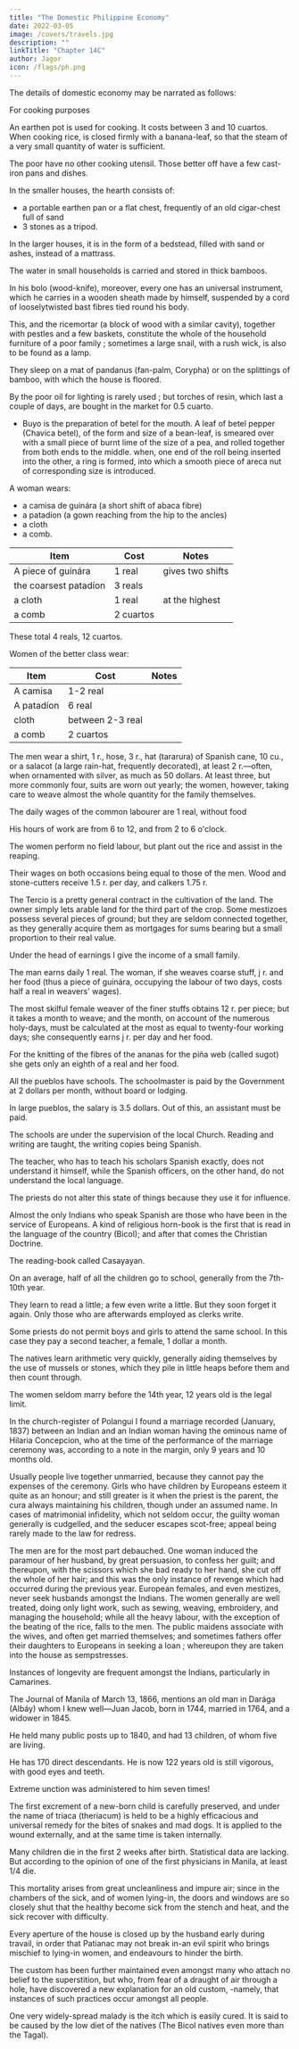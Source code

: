 ```yaml
---
title: "The Domestic Philippine Economy"
date: 2022-03-05
image: /covers/travels.jpg
description: ""
linkTitle: "Chapter 14C"
author: Jagor
icon: /flags/ph.png
---
```




The details of domestic economy may be narrated as follows:

For cooking purposes 

An earthen pot is used for cooking. It costs between 3 and 10 cuartos. When cooking rice, is closed firmly with a banana-leaf, so that the steam of a very small quantity of water is sufficient. 

The poor have no other cooking utensil. Those better off have a few cast-iron pans and dishes. 

In the smaller houses, the hearth consists of:
- a portable earthen pan or a flat chest, frequently of an old cigar-chest full of sand
- 3 stones as a tripod. 

In the larger houses, it is in the form of a bedstead, filled with sand or ashes, instead of a mattrass. 

The water in small households is carried and stored in thick bamboos. 

In his bolo (wood-knife), moreover, every one has an universal instrument, which he carries in a wooden sheath made by himself, suspended by a cord of looselytwisted bast fibres tied round his body. 

This, and the ricemortar (a block of wood with a similar cavity), together with pestles and a few baskets, constitute the whole of the household furniture of a poor family ; sometimes a large snail, with a rush wick, is also to be found as a lamp. 

They sleep on a mat of pandanus (fan-palm, Corypha) or on the splittings of bamboo, with which the house is floored. 

By the poor oil for lighting is rarely used ; but torches of resin, which last a couple of days, are bought in the market for 0.5 cuarto.


* Buyo is the preparation of betel for the mouth. A leaf of betel pepper (Chavica betel), of the form and size of a bean-leaf, is smeared over with a small piece of burnt lime of the size of a pea, and rolled together from both ends to the middle. when, one end of the roll being inserted into the other, a ring is formed, into which a smooth piece of areca nut of corresponding size is introduced.


A woman wears:
- a camisa de guinára (a short shift of abaca fibre)
- a patadíon (a gown reaching from the hip to the ancles)
- a cloth
- a comb. 

Item | Cost | Notes
--- | --- | ---
A piece of guinára | 1 real | gives two shifts
the coarsest patadíon | 3 reals | 
a cloth |  1 real | at the highest
a comb | 2 cuartos | 

These total 4 reals, 12 cuartos. 

Women of the better class wear:

Item | Cost | Notes
--- | --- | ---
A camisa | 1-2 real |
A patadíon | 6 real | 
cloth | between 2-3 real | 
a comb | 2 cuartos | 

The men wear a shirt, 1 r., hose, 3 r., hat (tararura) of Spanish cane, 10 cu., or a salacot (a large rain-hat, frequently decorated), at least 2 r.—often, when ornamented with silver, as much as 50 dollars. At least three, but more commonly four, suits are worn out yearly; the women, however, taking care to weave almost the whole quantity for the family themselves.

The daily wages of the common labourer are 1 real, without food

His hours of work are from 6 to 12, and from 2 to 6 o'clock. 

The women perform no field labour, but plant out the rice and assist in the reaping. 

Their wages on both occasions being equal to those of the men. Wood and stone-cutters receive 1.5 r. per day, and calkers 1.75 r.

The Tercio is a pretty general contract in the cultivation of the land. The owner simply lets arable land for the third part of the crop. Some mestizoes possess several pieces of ground; but they are seldom connected together, as they generally acquire them as mortgages for sums bearing but a small proportion to their real value.

Under the head of earnings I give the income of a small family. 

The man earns daily 1 real. The woman, if she weaves coarse stuff, į r. and her food (thus a piece of guinára, occupying the labour of two days, costs half a real in weavers' wages). 

The most skilful female weaver of the finer stuffs obtains 12 r. per piece; but it takes a month to weave; and the month, on account of the numerous holy-days, must be calculated at the most as equal to twenty-four working days; she consequently earns į r. per day and her food. 

For the knitting of the fibres of the ananas for the piña web (called sugot) she gets only an eighth of a real and her food.

All the pueblos have schools. The schoolmaster is paid by the Government at 2 dollars per month, without board or lodging. 

In large pueblos, the salary is 3.5 dollars. Out of this, an assistant must be paid. 

The schools are under the supervision of the local Church. Reading and writing are taught, the writing copies being Spanish. 

The teacher, who has to teach his scholars Spanish exactly, does not understand it himself, while the Spanish officers, on the other hand, do not understand the local language.

The priests do not alter this state of things because they use it for influence. 

Almost the only Indians who speak Spanish are those who have been in the service of Europeans. A kind of religious horn-book is the first that is read in the language of the country (Bicol); and after that comes the Christian Doctrine. 

The reading-book called Casayayan. 

On an average, half of all the children go to school, generally from the 7th-10th year. 

They learn to read a little; a few even write a little. But they soon forget it again. Only those who are afterwards employed as clerks write.

<!-- eremo -->

Some priests do not permit boys and girls to attend the same school. In this case they pay a second teacher, a female, 1 dollar a month. 

The natives learn arithmetic very quickly, generally aiding themselves by the use of mussels or stones, which they pile in little heaps before them and then count through.

The women seldom marry before the 14th year, 12 years old is the legal limit. 

In the church-register of Polangui I found a marriage recorded (January, 1837) between an Indian and an Indian woman having the ominous name of Hilaria Concepcion, who at the time of the performance of the marriage ceremony was, according to a note in the margin, only 9 years and 10 months old. 

Usually people live together unmarried, because they cannot pay the expenses of the ceremony. Girls who have children by Europeans esteem it quite as an honour; and still greater is it when the priest is the parent, the cura always maintaining his children, though under an assumed name. In cases of matrimonial infidelity, which not seldom occur, the guilty woman generally is cudgelled, and the seducer escapes scot-free; appeal being rarely made to the law for redress. 

The men are for the most part debauched. One woman induced the paramour of her husband, by great persuasion, to confess her guilt; and thereupon, with the scissors which she bad ready to her hand, she cut off the whole of her hair; and this was the only instance of revenge which had occurred during the previous year. European females, and even mestizes, never seek husbands amongst the Indians. The women generally are well treated, doing only light work, such as sewing, weaving, embroidery, and managing the household; while all the heavy labour, with the exception of the beating of the rice, falls to the men. The public maidens associate with the wives, and often get married themselves; and sometimes fathers offer their daughters to Europeans in seeking a loan ; whereupon they are taken into the house as sempstresses.

Instances of longevity are frequent amongst the Indians, particularly in Camarines. 

The Journal of Manila of March 13, 1866, mentions an old man in Darága (Albáy) whom I knew well—Juan Jacob, born in 1744, married in 1764, and a widower in 1845. 

He held many public posts up to 1840, and had 13 children, of whom five are living. 

He has 170 direct descendants. He is now 122 years old is still vigorous, with good eyes and teeth. 

Extreme unction was administered to him seven times!

The first excrement of a new-born child is carefully preserved, and under the name of triaca (theriacum) is held to be a highly efficacious and universal remedy for the bites of snakes and mad dogs. It is applied to the wound externally, and at the same time is taken internally.

Many children die in the first 2 weeks after birth. Statistical data are lacking. But according to the opinion of one of the first physicians in Manila, at least 1/4 die. 

This mortality arises from great uncleanliness and impure air; since in the chambers of the sick, and of women lying-in, the doors and windows are so closely shut that the healthy become sick from the stench and heat, and the sick recover with difficulty. 

Every aperture of the house is closed up by the husband early during travail, in order that Patianac may not break in-an evil spirit who brings mischief to lying-in women, and endeavours to hinder the birth. 

The custom has been further maintained even amongst many who attach no belief to the superstition, but who, from fear of a draught of air through a hole, have discovered a new explanation for an old custom, -namely, that instances of such practices occur amongst all people. 

One very widely-spread malady is the itch which is easily cured. It is said to be caused by <!-- , although, according to the assurance of the physician above referred to, it may be easily subdued; and, according to the judgment of those who are not physicians and who employ that term for any eruptions of the skin, --> the low diet of the natives (The Bicol natives even more than the Tagal).





